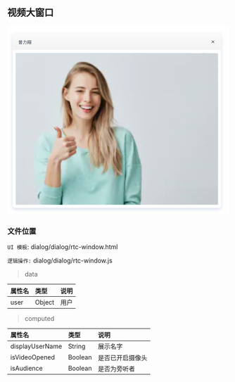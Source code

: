 ## 视频大窗口

![image](../image/rtc-window.png)

### 文件位置

`UI 模板`: dialog/dialog/rtc-window.html

`逻辑操作:` dialog/dialog/rtc-window.js

> data

|  属性名      | 类型     | 说明     |
| :---------- | :------- | :------- |
| user | Object |  用户 |

> computed

|  属性名      | 类型     | 说明     |
| :---------- | :------- | :------- |
| displayUserName | String |  展示名字 |
| isVideoOpened | Boolean |  是否已开启摄像头 |
| isAudience | Boolean |  是否为旁听者 |